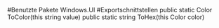 #Benutzte Pakete
Windows.UI
#Exportschnittstellen
public static Color ToColor(this string value)
public static string ToHex(this Color color)
